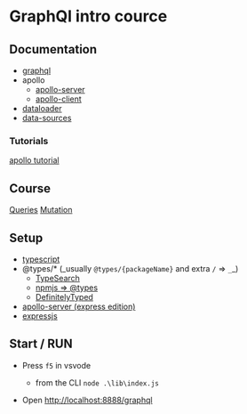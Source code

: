 # GraphQl intro cource

## Documentation

- [graphql](https://graphql.org/)
- apollo
  - [apollo-server](https://www.apollographql.com/docs/apollo-server/)
  - [apollo-client](https://www.apollographql.com/docs/react/)
- [dataloader](https://github.com/graphql/dataloader)
- [data-sources](https://www.apollographql.com/docs/apollo-server/data/data-sources/)

### Tutorials

[apollo tutorial](https://www.apollographql.com/docs/tutorial/introduction/)

## Course

[Queries](docs/queries.md)
[Mutation](docs/mutations.md)

## Setup

- [typescript](https://www.typescriptlang.org/)
- @types/\* (_usually `@types/{packageName}` and extra `/` => `_`\_)
  - [TypeSearch](https://microsoft.github.io/TypeSearch/)
  - [npmjs => @types](https://www.npmjs.com/search?q=%40types)
  - [DefinitelyTyped](https://github.com/DefinitelyTyped/DefinitelyTyped)
- [apollo-server (express edition)](https://www.apollographql.com/docs/apollo-server/integrations/middleware/)
- [expressjs](https://expressjs.com/)

## Start / RUN

- Press `f5` in vsvode

  - from the CLI `node .\lib\index.js`

- Open [http://localhost:8888/graphql](http://localhost:8888/graphql)
